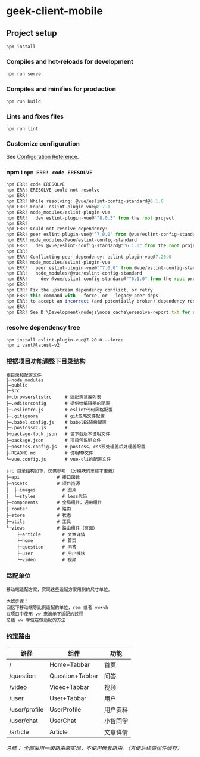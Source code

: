 # geek-client-mobile

## Project setup
```
npm install
```

### Compiles and hot-reloads for development
```
npm run serve
```

### Compiles and minifies for production
```
npm run build
```

### Lints and fixes files
```
npm run lint
```

### Customize configuration
See [Configuration Reference](https://cli.vuejs.org/config/).

###  npm i `npm ERR! code ERESOLVE`

```js
npm ERR! code ERESOLVE
npm ERR! ERESOLVE could not resolve
npm ERR!
npm ERR! While resolving: @vue/eslint-config-standard@6.1.0
npm ERR! Found: eslint-plugin-vue@8.7.1
npm ERR! node_modules/eslint-plugin-vue
npm ERR!   dev eslint-plugin-vue@"^8.0.3" from the root project
npm ERR!
npm ERR! Could not resolve dependency:
npm ERR! peer eslint-plugin-vue@"^7.0.0" from @vue/eslint-config-standard@6.1.0
npm ERR! node_modules/@vue/eslint-config-standard
npm ERR!   dev @vue/eslint-config-standard@"^6.1.0" from the root project
npm ERR!
npm ERR! Conflicting peer dependency: eslint-plugin-vue@7.20.0
npm ERR! node_modules/eslint-plugin-vue
npm ERR!   peer eslint-plugin-vue@"^7.0.0" from @vue/eslint-config-standard@6.1.0
npm ERR!   node_modules/@vue/eslint-config-standard
npm ERR!     dev @vue/eslint-config-standard@"^6.1.0" from the root project
npm ERR!
npm ERR! Fix the upstream dependency conflict, or retry
npm ERR! this command with --force, or --legacy-peer-deps
npm ERR! to accept an incorrect (and potentially broken) dependency resolution.
npm ERR!
npm ERR! See D:\Development\nodejs\node_cache\eresolve-report.txt for a full report.
```

###  resolve dependency tree

```
npm install eslint-plugin-vue@7.20.0 --force
npm i vant@latest-v2
```
### 根据项目功能调整下目录结构

``` 
根目录和配置文件
├─node_modules
├─public
├─src
├─.browserslistrc     # 适配浏览器列表
├─.editorconfig       # 提供给编辑器的配置
├─.eslintrc.js        # eslint代码风格配置
├─.gitignore          # git忽略文件配置
├─.babel.config.js    # babelES降级配置
├─.postcssrc.js       # 
├─package-lock.json   # 包下载版本说明文件
├─package.json        # 项目包说明文件
├─postcss.config.js   # postcss，css预处理器后处理器配置
├─README.md           # 说明MD文件
└─vue.config.js       # vue-cli的配置文件
```

``` 
src 目录结构如下，仅供参考 （分模块的思维才重要）
├─api              # 接口函数
├─assets           # 项目资源
│  ├─images          # 图片 
│  └─styles          # less代码
├─components       # 全局组件，通用组件
├─router           # 路由
├─store            # 状态
├─utils            # 工具
└─views            # 路由组件（页面）
    ├─article        # 文章详情
    ├─home           # 首页
    ├─question       # 问答
    ├─user           # 用户模块
    └─video          # 视频
```

### 适配单位
`移动端适配方案，实现这些适配方案用到的尺寸单位。`
``` 
大致步骤：
回忆下移动端等比例适配的单位，rem 或者 vw+vh
在项目中使用 vw 来演示下适配的过程
总结 vw 单位在做适配的方法
```
### 约定路由
| 路径    | 组件    | 功能 |
|---------|----------|--------|
| /    | Home+Tabbar    | 首页 |
| /question    | Question+Tabbar    | 问答 |
| /video    | Video+Tabbar    | 视频 |
| /user    | User+Tabbar    | 用户 |
| /user/profile    | UserProfile    | 用户资料 |
| /user/chat    | UserChat    | 小智同学 |
| /article    | Article    | 文章详情 |

*总结： 全部采用一级路由来实现，不使用嵌套路由。（方便后续做组件缓存）*

